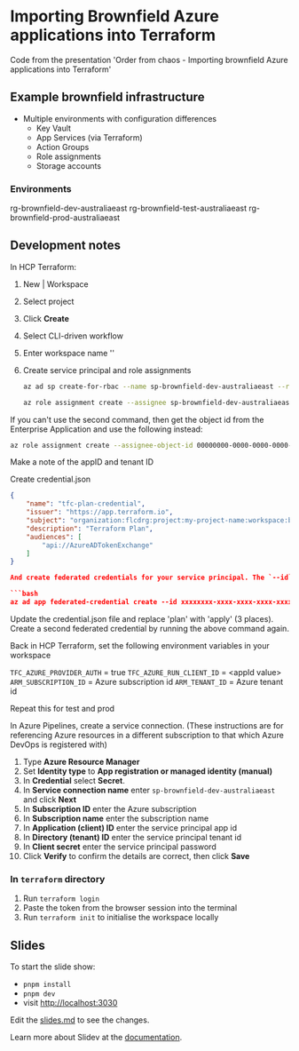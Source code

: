 # Importing Brownfield Azure applications into Terraform

Code from the presentation 'Order from chaos - Importing brownfield Azure applications into Terraform'

## Example brownfield infrastructure

- Multiple environments with configuration differences
  - Key Vault
  - App Services (via Terraform)
  - Action Groups
  - Role assignments
  - Storage accounts

### Environments

rg-brownfield-dev-australiaeast
rg-brownfield-test-australiaeast
rg-brownfield-prod-australiaeast

## Development notes

In HCP Terraform:

1. New | Workspace
2. Select project
3. Click **Create**
4. Select CLI-driven workflow
5. Enter workspace name ''

6. Create service principal and role assignments

    ```bash
    az ad sp create-for-rbac --name sp-brownfield-dev-australiaeast --role Contributor --scopes /subscriptions/00000000-0000-0000-0000-000000000000/resourceGroups/rg-brownfield-dev-australiaeast

    az role assignment create --assignee sp-brownfield-dev-australiaeast --role "Role Based Access Control Administrator" --scope /subscriptions/00000000-0000-0000-0000-000000000000/resourceGroups/rg-brownfield-dev-australiaeast
    ```

If you can't use the second command, then get the object id from the Enterprise Application and use the following instead:

```bash
az role assignment create --assignee-object-id 00000000-0000-0000-0000-000000000001 --role "Role Based Access Control Administrator" --scope /subscriptions/00000000-0000-0000-0000-000000000000/resourceGroups/rg-brownfield-test-australiaeast  --assignee-principal-type ServicePrincipal
```

Make a note of the appID and tenant ID

Create credential.json

```json
{
    "name": "tfc-plan-credential",
    "issuer": "https://app.terraform.io",
    "subject": "organization:flcdrg:project:my-project-name:workspace:brownfield-dev-australiaeast:run_phase:plan",
    "description": "Terraform Plan",
    "audiences": [
        "api://AzureADTokenExchange"
    ]
}

And create federated credentials for your service principal. The `--id` parameter should be set to the appId that you noted previously.

```bash
az ad app federated-credential create --id xxxxxxxx-xxxx-xxxx-xxxx-xxxxxxxxxxxx --parameters credential.json
```

Update the credential.json file and replace 'plan' with 'apply' (3 places). Create a second federated credential by running the above command again.

Back in HCP Terraform, set the following environment variables in your workspace

`TFC_AZURE_PROVIDER_AUTH` = true
`TFC_AZURE_RUN_CLIENT_ID` = \<appId value\>
`ARM_SUBSCRIPTION_ID` = Azure subscription id
`ARM_TENANT_ID` = Azure tenant id

Repeat this for test and prod

In Azure Pipelines, create a service connection. (These instructions are for referencing Azure resources in a different subscription to that which Azure DevOps is registered with)

1. Type **Azure Resource Manager**
2. Set **Identity type** to **App registration or managed identity (manual)**
3. In **Credential** select **Secret**.
4. In **Service connection name** enter `sp-brownfield-dev-australiaeast` and click **Next**
5. In **Subscription ID** enter the Azure subscription
6. In **Subscription name** enter the subscription name
7. In **Application (client) ID** enter the service principal app id
8. In **Directory (tenant) ID** enter the service principal tenant id
9. In **Client secret** enter the service principal password
10. Click **Verify** to confirm the details are correct, then click **Save**

### In `terraform` directory

1. Run `terraform login`
2. Paste the token from the browser session into the terminal
3. Run `terraform init` to initialise the workspace locally

## Slides

To start the slide show:

- `pnpm install`
- `pnpm dev`
- visit <http://localhost:3030>

Edit the [slides.md](./slides.md) to see the changes.

Learn more about Slidev at the [documentation](https://sli.dev/).